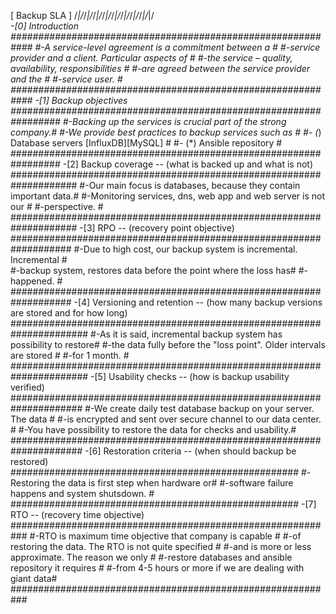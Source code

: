 [ Backup SLA ]
/*\|/*\/*\|/*\/*\|/*\/*\|/*\/*\|/*\/*\|/*\/*\|/*\/*\|/*\|/*\
-[0] Introduction
############################################################
#-A service-level agreement is a commitment between a      #
#-service provider and a client. Particular aspects of     #
#-the service – quality, availability, responsibilities    #
#-are agreed between the service provider and the          #
#-service user.                                            #
############################################################
-[1] Backup objectives
#################################################################
#-Backing up the services is crucial part of the strong company.#
#-We provide best practices to backup services such as          #
#- (*) Database servers [InfluxDB][MySQL]                       #
#- (*) Ansible repository                                       #
#################################################################
-[2] Backup coverage -- (what is backed up and what is not)
####################################################################
#-Our main focus is databases, because they contain important data.#
#-Monitoring services, dns, web app and web server is not our      #
#-perspective.                                                     #
####################################################################
-[3] RPO -- (recovery point objective)
###################################################################
#-Due to high cost, our backup system is incremental. Incremental #   
#-backup system, restores data before the point where the loss has#
#-happened.                                                       #
###################################################################
-[4] Versioning and retention -- (how many backup versions are stored and for how long)
######################################################################
#-As it is said, incremental backup system has possibility to restore#
#-the data fully before the "loss point". Older intervals are stored #
#-for 1 month.                                                       #
######################################################################
-[5] Usability checks -- (how is backup usability verified)
#####################################################################
#-We create daily test database backup on your server. The data     #
#-is encrypted and sent over secure channel to our data center.     #
#-You have possibility to restore the data for checks and usability.#
#####################################################################
-[6] Restoration criteria -- (when should backup be restored)
####################################################
#-Restoring the data is first step when hardware or#
#-software failure happens and system shutsdown.   #
####################################################
-[7] RTO -- (recovery time objective)
###########################################################
#-RTO is maximum time objective that company is capable   #
#-of restoring the data. The RTO is not quite specified   #
#-and is more or less approximate. The reason we only     #
#-restore databases and ansible repository it requires    #
#-from 4-5 hours or more if we are dealing with giant data#
###########################################################
